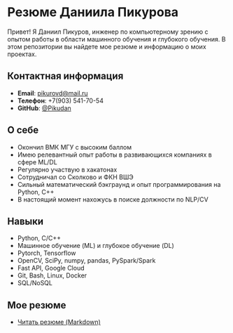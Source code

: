 # Резюме Даниила Пикурова

Привет! Я Даниил Пикуров, инженер по компьютерному зрению с опытом работы в области машинного обучения и глубокого обучения. В этом репозитории вы найдете мое резюме и информацию о моих проектах.

## Контактная информация
- **Email**: [pikurovd@mail.ru](mailto:pikurovd@mail.ru)
- **Телефон**: +7(903) 541-70-54
- **GitHub**: [@Pikudan](https://github.com/Pikudan)

## О себе
- Окончил ВМК МГУ с высоким баллом
- Имею релевантный опыт работы в развивающихся компаниях в сфере ML/DL
- Регулярно участвую в хакатонах
- Сотрудничал со Сколково и ФКН ВШЭ
- Сильный математический бэкграунд и опыт программирования на Python, C++
- В настоящий момент нахожусь в поиске должности по NLP/CV

## Навыки
- Python, C/C++
- Машинное обучение (ML) и глубокое обучение (DL)
- Pytorch, Tensorflow
- OpenCV, SciPy, numpy, pandas, PySpark/Spark
- Fast API, Google Cloud
- Git, Bash, Linux, Docker
- SQL/NoSQL

## Мое резюме
- [Читать резюме (Markdown)](CV.md)
